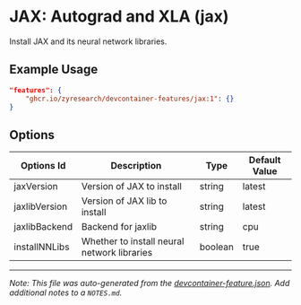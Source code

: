 
# JAX: Autograd and XLA (jax)

Install JAX and its neural network libraries.

## Example Usage

```json
"features": {
    "ghcr.io/zyresearch/devcontainer-features/jax:1": {}
}
```

## Options

| Options Id | Description | Type | Default Value |
|-----|-----|-----|-----|
| jaxVersion | Version of JAX to install | string | latest |
| jaxlibVersion | Version of JAX lib to install | string | latest |
| jaxlibBackend | Backend for jaxlib | string | cpu |
| installNNLibs | Whether to install neural network libraries | boolean | true |



---

_Note: This file was auto-generated from the [devcontainer-feature.json](https://github.com/zyresearch/devcontainer-features/blob/main/src/jax/devcontainer-feature.json).  Add additional notes to a `NOTES.md`._
